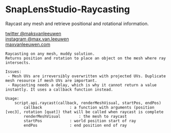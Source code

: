 # SnapLensStudio-Raycasting
Raycast any mesh and retrieve positional and rotational information.



[twitter @maksvanleeuwen](https://twitter.com/maksvanleeuwen)  
[instagram @max.van.leeuwen](https://instagram.com/max.van.leeuwen)  
[maxvanleeuwen.com](https://maxvanleeuwen.com/)  



```
Raycasting on any mesh, muddy solution.
Returns position and rotation to place an object on the mesh where ray intersects.

Issues:
 - Mesh UVs are irreversibly overwritten with projected UVs. Duplicate mesh resource if mesh UVs are important.
 - Raycasting needs a delay, which is why it cannot return a value instantly. It uses a callback function instead.

Usage:
	script.api.raycast(callback, renderMeshVisual, startPos, endPos)
		callback 			: a function with arguments (position [vec3], rotation [quat]) that will be called when raycast is complete
		renderMeshVisual 		: the mesh to raycast
		startPos 			: world position start of ray
		endPos 				: end position end of ray
